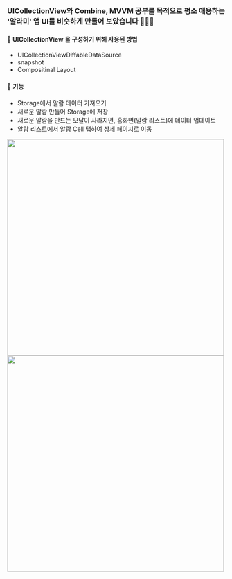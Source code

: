 ### UICollectionView와 Combine, MVVM 공부를 목적으로 평소 애용하는 '알라미' 앱 UI를 비슷하게 만들어 보았습니다 👩🏻‍💻


#### 🎈 UICollectionView 을 구성하기 위해 사용된 방법
- UICollectionViewDiffableDataSource
- snapshot
- Compositinal Layout


#### 🎈 기능
- Storage에서 알람 데이터 가져오기
- 새로운 알람 만들어 Storage에 저장
- 새로운 알람을 만드는 모달이 사라지면, 홈화면(알람 리스트)에 데이터 업데이트
- 알람 리스트에서 알람 Cell 탭하여 상세 페이지로 이동


<img src="https://user-images.githubusercontent.com/96823668/194453344-e0cb408d-8be8-4b23-94af-36a874d19b4f.png" height="500"> <img src="https://user-images.githubusercontent.com/96823668/194453486-a3200361-1a0b-4b31-a2d5-410441f0c34f.png" height="500">
